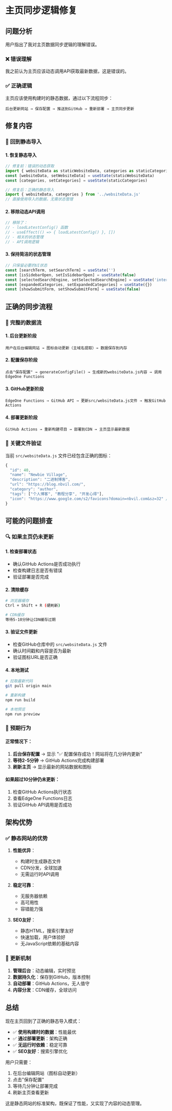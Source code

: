 # 主页同步逻辑修复

## 问题分析

用户指出了我对主页数据同步逻辑的理解错误。

### ❌ **错误理解**
我之前认为主页应该动态调用API获取最新数据，这是错误的。

### ✅ **正确逻辑**
主页应该使用构建时的静态数据，通过以下流程同步：

```
后台更新网站 → 保存配置 → 推送到GitHub → 重新部署 → 主页同步更新
```

## 修复内容

### 🔄 **回到静态导入**

#### 1. **恢复静态导入**
```javascript
// 修复前：错误的动态获取
import { websiteData as staticWebsiteData, categories as staticCategories } from '../websiteData.js'
const [websiteData, setWebsiteData] = useState(staticWebsiteData)
const [categories, setCategories] = useState(staticCategories)

// 修复后：正确的静态导入
import { websiteData, categories } from '../websiteData.js'
// 直接使用导入的数据，无需状态管理
```

#### 2. **移除动态API调用**
```javascript
// 移除了：
// - loadLatestConfig() 函数
// - useEffect(() => { loadLatestConfig() }, [])
// - 相关的状态管理
// - API调用逻辑
```

#### 3. **保持简洁的状态管理**
```javascript
// 只保留必要的UI状态
const [searchTerm, setSearchTerm] = useState('')
const [isSidebarOpen, setIsSidebarOpen] = useState(false)
const [selectedSearchEngine, setSelectedSearchEngine] = useState('internal')
const [expandedCategories, setExpandedCategories] = useState({})
const [showSubmitForm, setShowSubmitForm] = useState(false)
```

## 正确的同步流程

### 🔄 **完整的数据流**

#### 1. **后台更新阶段**
```
用户在后台编辑网站 → 图标自动更新（主域名提取）→ 数据保存到内存
```

#### 2. **配置保存阶段**
```
点击"保存配置" → generateConfigFile() → 生成新的websiteData.js内容 → 调用EdgeOne Functions
```

#### 3. **GitHub更新阶段**
```
EdgeOne Functions → GitHub API → 更新src/websiteData.js文件 → 触发GitHub Actions
```

#### 4. **部署更新阶段**
```
GitHub Actions → 重新构建项目 → 部署到CDN → 主页显示最新数据
```

### 📁 **关键文件验证**

当前 `src/websiteData.js` 文件已经包含正确的图标：
```javascript
{
  "id": 40,
  "name": "Newbie Village",
  "description": "二进制博客",
  "url": "https://blog.nbvil.com/",
  "category": "author",
  "tags": ["个人博客", "教程分享", "开发心得"],
  "icon": "https://www.google.com/s2/favicons?domain=nbvil.com&sz=32" // ✅ 正确使用主域名
}
```

## 可能的问题排查

### 🔍 **如果主页仍未更新**

#### 1. **检查部署状态**
- 确认GitHub Actions是否成功执行
- 检查构建日志是否有错误
- 验证部署是否完成

#### 2. **清除缓存**
```bash
# 浏览器缓存
Ctrl + Shift + R (硬刷新)

# CDN缓存
等待5-10分钟让CDN缓存过期
```

#### 3. **验证文件更新**
- 检查GitHub仓库中的 `src/websiteData.js` 文件
- 确认时间戳和内容是否为最新
- 验证图标URL是否正确

#### 4. **本地测试**
```bash
# 拉取最新代码
git pull origin main

# 重新构建
npm run build

# 本地预览
npm run preview
```

### 🎯 **预期行为**

#### 正常情况下：
1. **后台保存配置** → 显示 "✅ 配置保存成功！网站将在几分钟内更新"
2. **等待2-5分钟** → GitHub Actions完成构建部署
3. **刷新主页** → 显示最新的网站数据和图标

#### 如果超过10分钟仍未更新：
1. 检查GitHub Actions执行状态
2. 查看EdgeOne Functions日志
3. 验证GitHub API调用是否成功

## 架构优势

### ✅ **静态网站的优势**

1. **性能优异**：
   - 构建时生成静态文件
   - CDN分发，全球加速
   - 无需运行时API调用

2. **稳定可靠**：
   - 无服务器依赖
   - 高可用性
   - 容错能力强

3. **SEO友好**：
   - 静态HTML，搜索引擎友好
   - 快速加载，用户体验好
   - 无JavaScript依赖的基础内容

### 🔄 **更新机制**

1. **管理后台**：动态编辑，实时预览
2. **数据持久化**：保存到GitHub，版本控制
3. **自动部署**：GitHub Actions，无人值守
4. **内容分发**：CDN缓存，全球访问

## 总结

现在主页回到了正确的静态导入模式：
- ✅ **使用构建时的数据**：性能最优
- ✅ **通过部署更新**：架构正确
- ✅ **无运行时依赖**：稳定可靠
- ✅ **SEO友好**：搜索引擎优化

用户只需要：
1. 在后台编辑网站（图标自动更新）
2. 点击"保存配置"
3. 等待几分钟让部署完成
4. 刷新主页查看更新

这是静态网站的标准架构，既保证了性能，又实现了内容的动态管理。

